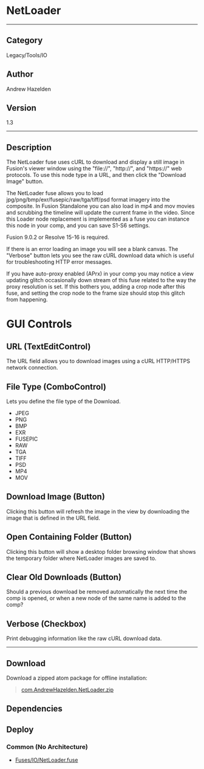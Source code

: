 # NetLoader
___

## Category
Legacy/Tools/IO

## Author
Andrew Hazelden

## Version
1.3

___

## Description
<p>The NetLoader fuse uses cURL to download and display a still image in Fusion's viewer window using the "file://", "http://", and "https://" web protocols. To use this node type in a URL, and then click the "Download Image" button.</p>

<p>The NetLoader fuse allows you to load jpg/png/bmp/exr/fusepic/raw/tga/tiff/psd format imagery into the composite. In Fusion Standalone you can also load in mp4 and mov movies and scrubbing the timeline will update the current frame in the video. Since this Loader node replacement is implemented as a fuse you can instance this node in your comp, and you can save S1-S6 settings.</p>

<p>Fusion 9.0.2 or Resolve 15-16 is required.</p>

<p>If there is an error loading an image you will see a blank canvas. The "Verbose" button lets you see the raw cURL download data which is useful for troubleshooting HTTP error messages.</p>

<p>If you have auto-proxy enabled (APrx) in your comp you may notice a view updating glitch occasionally down stream of this fuse related to the way the proxy resolution is set. If this bothers you, adding a crop node after this fuse, and setting the crop node to the frame size should stop this glitch from happening.</p>


<h1>GUI Controls</h1>


<h2>URL (TextEditControl)</h2>

<p>The URL field allows you to download images using a cURL HTTP/HTTPS network connection.</p>


<h2>File Type (ComboControl)</h2>

<p>Lets you define the file type of the Download.</p>

<ul>
<li>JPEG</li>
<li>PNG</li>
<li>BMP</li>
<li>EXR</li>
<li>FUSEPIC</li>
<li>RAW</li>
<li>TGA</li>
<li>TIFF</li>
<li>PSD</li>
<li>MP4</li>
<li>MOV</li>
</ul>


<h2>Download Image (Button)</h2>

<p>Clicking this button will refresh the image in the view by downloading the image that is defined in the URL field.</p>


<h2>Open Containing Folder (Button)</h2>

<p>Clicking this button will show a desktop folder browsing window that shows the temporary folder where NetLoader images are saved to.</p>


<h2>Clear Old Downloads (Button)</h2>

<p>Should a previous download be removed automatically the next time the comp is opened, or when a new node of the same name is added to the comp?</p>


<h2>Verbose (Checkbox)</h2>

<p>Print debugging information like the raw cURL download data.</p>

___

## Download

Download a zipped atom package for offline installation:
> [com.AndrewHazelden.NetLoader.zip](https://gitlab.com/WeSuckLess/Reactor/-/archive/master/Reactor-master.zip?path=Atoms/com.AndrewHazelden.NetLoader)  

## Dependencies

## Deploy

### Common (No Architecture)

<ul>
<li><a href="https://gitlab.com/WeSuckLess/Reactor/-/blob/master/Atoms/com.AndrewHazelden.NetLoader/Fuses/IO/NetLoader.fuse?ref_type=heads">Fuses/IO/NetLoader.fuse</a></li>
</ul>
